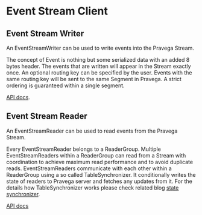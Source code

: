 # Event Stream Client

## Event Stream Writer

An EventStreamWriter can be used to write events into the Pravega Stream.

The concept of Event is nothing but some serialized data with an added 8 bytes header.
The events that are written will appear in the Stream exactly once. 
An optional routing key can be specified by the user. Events with the same routing key will be sent
to the same Segment in Pravega. A strict ordering is guaranteed within a single segment. 

[API docs](./doc/pravega_client_rust/event_stream_writer/struct.EventStreamWriter.html).

## Event Stream Reader

An EventStreamReader can be used to read events from the Pravega Stream.

Every EventStreamReader belongs to a ReaderGroup.
Multiple EventStreamReaders within a ReaderGroup can read from a Stream with coordination to achieve
maximum read performance and to avoid duplicate reads. EventStreamReaders communicate with each other
within a ReaderGroup using a so called TableSynchronizer. It conditionally writes the state of readers
to Pravega server and fetches any updates from it. 
For the details how TableSynchronizer works please check related blog [state synchronizer](https://blog.pravega.io/2019/02/15/exploring-state-synchronizer/).


[API docs](./doc/pravega_client_rust/event_reader/struct.EventReader.html)
